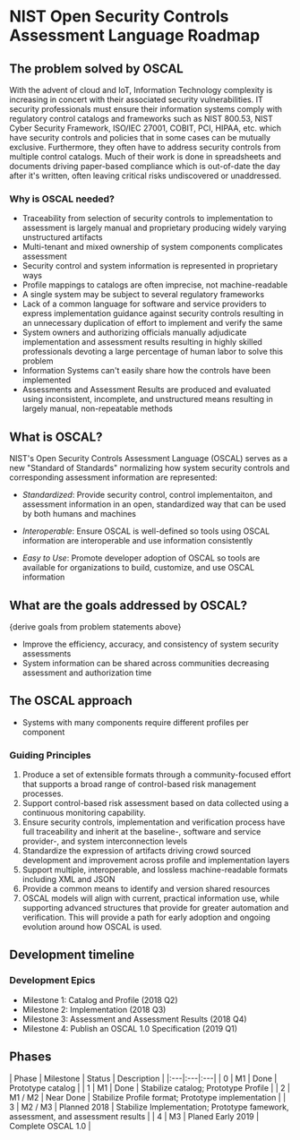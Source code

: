 # NIST Open Security Controls Assessment Language Roadmap

## The problem solved by OSCAL
With the advent of cloud and IoT, Information Technology complexity is increasing in concert with their associated security vulnerabilities. IT security professionals must ensure their information systems comply with regulatory control catalogs and frameworks such as NIST 800.53, NIST Cyber Security Framework, ISO/IEC 27001, COBIT, PCI, HIPAA, etc. which have security controls and policies that in some cases can be mutually exclusive. Furthermore, they often have to address security controls from multiple control catalogs. Much of their work is done in spreadsheets and documents driving paper-based compliance which is out-of-date the day after it's written, often leaving critical risks undiscovered or unaddressed.  

### Why is OSCAL needed?

- Traceability from selection of security controls to implementation to assessment is largely manual and proprietary producing widely varying unstructured artifacts
- Multi-tenant and mixed ownership of system components complicates assessment
- Security control and system information is represented in proprietary ways
- Profile mappings to catalogs are often imprecise, not machine-readable
- A single system may be subject to several regulatory frameworks
- Lack of a common language for software and service providers to express implementation guidance against security controls resulting in an unnecessary duplication of effort to implement and verify the same
- System owners and authorizing officials manually adjudicate implementation and assessment results resulting in highly skilled professionals devoting a large percentage of human labor to solve this problem
- Information Systems can't easily share how the controls have been implemented
- Assessments and Assessment Results are produced and evaluated using inconsistent, incomplete, and unstructured means resulting in largely manual, non-repeatable methods


## What is OSCAL?

NIST's Open Security Controls Assessment Language (OSCAL) serves as a new "Standard of Standards" normalizing how system security controls and corresponding assessment information are represented:

- *Standardized*: Provide security control, control implementaiton, and assessment information in an open, standardized way that can be used by both humans and machines

- *Interoperable*: Ensure OSCAL is well-defined so tools using OSCAL information are interoperable and use information consistently

- *Easy to Use*: Promote developer adoption of OSCAL so tools are available for organizations to build, customize, and use OSCAL information

## What are the goals addressed by OSCAL?

{derive goals from problem statements above}
- Improve the efficiency, accuracy, and consistency of system security assessments
- System information can be shared across communities decreasing assessment and authorization time

## The OSCAL approach

- Systems with many components require different profiles per component

### Guiding Principles

1. Produce a set of extensible formats through a community-focused effort that supports a broad range of control-based risk management processes.
1. Support control-based risk assessment based on data collected using a continuous monitoring capability.
1. Ensure security controls, implementation and verification process have full traceability and inherit at the baseline-, software and service provider-, and system interconnection levels
1. Standardize the expression of artifacts driving crowd sourced development and improvement across profile and implementation layers
1. Support multiple, interoperable, and lossless machine-readable formats including XML and JSON 
1. Provide a common means to identify and version shared resources
1. OSCAL models will align with current, practical information use, while supporting advanced structures that provide for greater automation and verification. This will provide a path for early adoption and ongoing evolution around how OSCAL is used.

## Development timeline

### Development Epics

- Milestone 1: Catalog and Profile (2018 Q2)
- Milestone 2: Implementation (2018 Q3)
- Milestone 3: Assessment and Assessment Results (2018 Q4)
- Milestone 4: Publish an OSCAL 1.0 Specification (2019 Q1)

## Phases

| Phase | Milestone | Status | Description |
|:---|:---|:---|
| 0 | M1 | Done | Prototype catalog |
| 1 | M1 | Done | Stabilize catalog; Prototype Profile |
| 2 | M1 / M2 | Near Done | Stabilize Profile format; Prototype implementation |
| 3 | M2 / M3 | Planned 2018 | Stabilize Implementation; Prototype famework, assessment, and assessment results |
| 4 | M3 | Planed Early 2019 | Complete OSCAL 1.0 |
